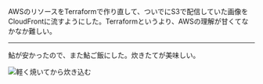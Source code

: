 AWSのリソースをTerraformで作り直して、ついでにS3で配信していた画像をCloudFrontに流すようにした。Terraformというより、AWSの理解が甘くてなかなか難しい。

---

鮎が安かったので、また鮎ご飯にした。炊きたてが美味しい。

![軽く焼いてから炊き込む](https://photos.old.apkas.net/medium/202408/20240803-183200.webp)
